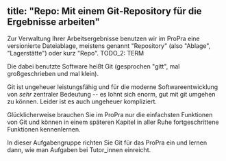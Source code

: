 title: "Repo: Mit einem Git-Repository für die Ergebnisse arbeiten"
---
Zur Verwaltung Ihrer Arbeitsergebnisse benutzen wir im ProPra eine
versionierte Dateiablage, meistens genannt "Repository" (also "Ablage", "Lagerstätte")
oder kurz "Repo".  TODO_2: TERM

Die dabei benutzte Software heißt Git (gesprochen "gitt", mal großgeschrieben und mal klein).

Git ist ungeheuer leistungsfähig und für die moderne Softwareentwicklung von _sehr_ zentraler
Bedeutung -- es lohnt sich enorm, gut mit git umgehen zu können.
Leider ist es auch ungeheuer kompliziert.

Glücklicherweise brauchen Sie im ProPra nur die einfachsten Funktionen von Git und können
in einem späteren Kapitel in aller Ruhe fortgeschrittene Funktionen kennenlernen.

In dieser Aufgabengruppe richten Sie Git für das ProPra ein und lernen dann, wie
man Aufgaben bei Tutor\_innen einreicht.
